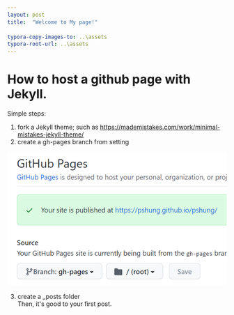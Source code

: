 ```yaml
---
layout: post
title:  "Welcome to My page!"

typora-copy-images-to: ..\assets
typora-root-url: ..\assets
---
```


# How to host a github page with Jekyll.
Simple steps: 
1. fork a Jekyll theme; such as https://mademistakes.com/work/minimal-mistakes-jekyll-theme/  
2. create a gh-pages branch from setting  

![image-20220125105630543](/assets/image-20220125105630543.png)


3. create a _posts folder  
Then, it's good to your first post.  

